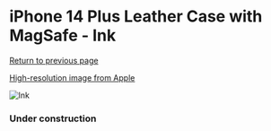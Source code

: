 # iPhone 14 Plus Leather Case with MagSafe - Ink

[Return to previous page](/iphone_14)

[High-resolution image from Apple](https://store.storeimages.cdn-apple.com/8756/as-images.apple.com/is/MPPC3?wid=4500&hei=4500&fmt=png)

<div style="width: 384px"><img src="/everypreview/MPPC3.png" alt="Ink"></div>

### Under construction
